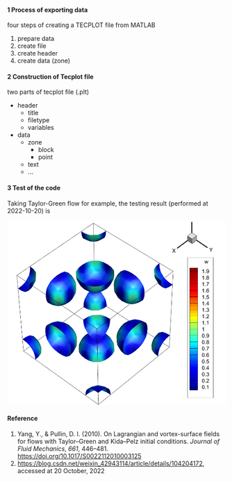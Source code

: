 #### 1 Process of exporting data

four steps of creating a TECPLOT file from MATLAB

1. prepare data
2. create file
3. create header
4. create data (zone)

#### 2 Construction of Tecplot file

two parts of tecplot file (.plt)

- header
  - title
  - filetype
  - variables
- data
  - zone
    - block
    - point
  - text
  - ...

#### 3 Test of the code

Taking Taylor-Green flow for example, the testing result (performed at 2022-10-20) is

<div align=center><img width="600" src="./images/phi_0_5.png"/></div>

#### Reference

1. Yang, Y., & Pullin, D. I. (2010). On Lagrangian and vortex-surface fields for flows with Taylor–Green and Kida–Pelz initial conditions. *Journal of Fluid Mechanics*, *661*, 446–481. https://doi.org/10.1017/S0022112010003125
2. https://blog.csdn.net/weixin_42943114/article/details/104204172, accessed at 20 October, 2022

